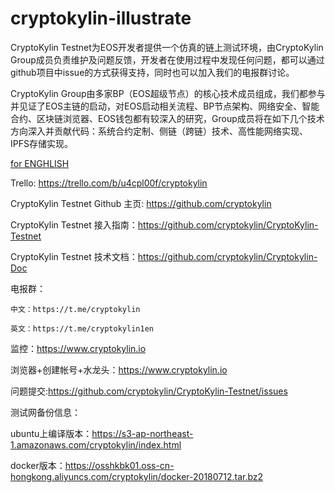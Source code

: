 # cryptokylin-illustrate

CryptoKylin Testnet为EOS开发者提供一个仿真的链上测试环境，由CryptoKylin Group成员负责维护及问题反馈，开发者在使用过程中发现任何问题，都可以通过github项目中issue的方式获得支持，同时也可以加入我们的电报群讨论。

CryptoKylin Group由多家BP（EOS超级节点）的核心技术成员组成，我们都参与并见证了EOS主链的启动，对EOS启动相关流程、BP节点架构、网络安全、智能合约、区块链浏览器、EOS钱包都有较深入的研究，Group成员将在如下几个技术方向深入并贡献代码：系统合约定制、侧链（跨链）技术、高性能网络实现、IPFS存储实现。

[for ENGHLISH](README-EN.md)

Trello: https://trello.com/b/u4cpl00f/cryptokylin

CryptoKylin Testnet Github 主页: https://github.com/cryptokylin

CryptoKylin Testnet 接入指南：https://github.com/cryptokylin/CryptoKylin-Testnet

CryptoKylin Testnet 技术文档：https://github.com/cryptokylin/Cryptokylin-Doc

电报群：

    中文：https://t.me/cryptokylin
    
    英文：https://t.me/cryptokylin1en
    
监控：https://www.cryptokylin.io

浏览器+创建帐号+水龙头：https://www.cryptokylin.io

问题提交:https://github.com/cryptokylin/CryptoKylin-Testnet/issues

测试网备份信息：

ubuntu上编译版本：https://s3-ap-northeast-1.amazonaws.com/cryptokylin/index.html

docker版本：https://osshkbk01.oss-cn-hongkong.aliyuncs.com/cryptokylin/docker-20180712.tar.bz2 
